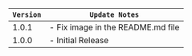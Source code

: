 | `Version` | `Update Notes`                    |
|-----------|-----------------------------------|
| 1.0.1     | - Fix image in the README.md file |
| 1.0.0     | - Initial Release                 |